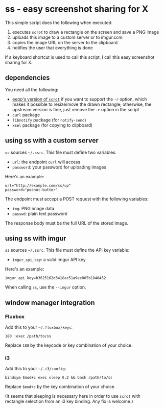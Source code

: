 ss - easy screenshot sharing for X
==================================

This simple script does the following when executed:

  1. executes `scrot` to draw a rectangle on the screen and save a PNG image
  2. uploads this image to a custom server or to imgur.com
  3. copies the image URL on the server to the clipboard
  4. notifies the user that everything is done

If a keyboard shortcut is used to call this script, I call this easy
screenshot sharing for X.


dependencies
------------

You need all the following:

  * [eepp's version of `scrot`](https://github.com/eepp/scrot)
     if you want to support the `-r` option, which
     makes it possible to resize/move the drawn rectangle; otherwise,
     the upstream version is fine, just remove the `-r` option in the
     script
  * `curl` package
  * `libnotify` package (for `notify-send`)
  * `xsel` package (for copying to clipboard)


using ss with a custom server
------------------------------------------

`ss` sources `~/.ssrc`. This file must define two variables:

  * `url`: the endpoint `curl` will access
  * `password`: your password for uploading images

Here's an example:

```
url="http://example.com/ss/up"
password="peanut-butter"
```

The endpoint must accept a POST request with the following variables:

  * `img`: PNG image data
  * `passwd`: plain text password

The response body must be the full URL of the stored image.


using ss with imgur
-------------------

`ss` sources `~/.ssrc`. This file must define the API key variable:

  * `imgur_api_key`: a valid imgur API key

Here's an example:

```
imgur_api_key=b3625162d3418ac51a9ee805b1840452
```

When calling `ss`, use the `--imgur` option.


window manager integration
--------------------------

### Fluxbox

Add this to your `~/.fluxbox/keys`:

```
180 :exec /path/to/ss
```

Replace `180` by the keycode or key combination of your choice.

### i3

Add this to your `~/.i3/config`:

```
bindsym $mod+c exec sleep 0.2 && bash /path/to/ss
```

Replace `$mod+c` by the key combination of your choice.

(It seems that sleeping is necessary here in order to use `scrot` with
rectangle selection from an i3 key binding. Any fix is welcome.)
